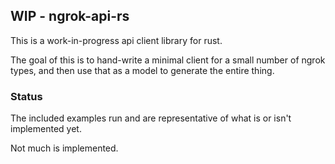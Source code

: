 ## WIP - ngrok-api-rs

This is a work-in-progress api client library for rust.

The goal of this is to hand-write a minimal client for a small number of ngrok
types, and then use that as a model to generate the entire thing.

### Status

The included examples run and are representative of what is or isn't implemented yet.

Not much is implemented.
